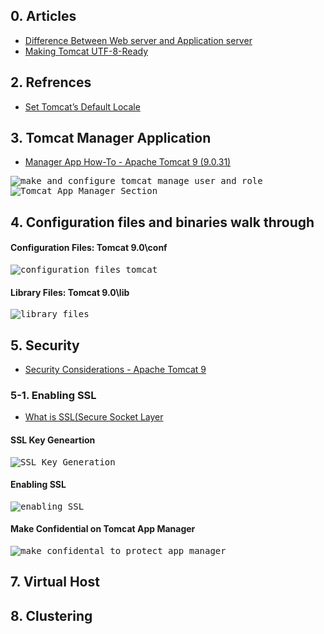 ## 0. Articles
<ul>
  <li><a href="https://www.geeksforgeeks.org/difference-between-web-server-and-application-server/">Difference Between Web server and Application server</a></li>
  <li><a href="https://www.baeldung.com/tomcat-utf-8">Making Tomcat UTF-8-Ready</a></li>
</ul> 


## 2. Refrences
<ul>
  <li><a href="https://knowm.org/set-tomcats-default-locale/">Set Tomcat’s Default Locale</a></li>
</ul>


## 3. Tomcat Manager Application
<ul>
  <li><a href="https://tomcat.apache.org/tomcat-9.0-doc/manager-howto.html">Manager App How-To - Apache Tomcat 9 (9.0.31)</a></li>
</ul>

<kbd>
  <img src="https://github.com/Blackdog-Programmer/ApacheTomcat-Bootstrap/blob/master/reference/application_manager/manaer_gui_configuration.png" alt="make and configure tomcat manage user and role">
</kbd>

<kbd>
  <img src="https://github.com/Blackdog-Programmer/ApacheTomcat-Bootstrap/blob/master/reference/application_manager/app_manager.png" alt="Tomcat App Manager Section">
</kbd>

## 4. Configuration files and binaries walk through
<h4>Configuration Files: Tomcat 9.0\conf</h4>
<kbd>
  <img src="https://github.com/Blackdog-Programmer/ApacheTomcat-Bootstrap/blob/master/reference/configuration_files_and_binaries/configuration_files.png" alt="configuration files tomcat">
</kbd>

<h4>Library Files: Tomcat 9.0\lib</h4>
<kbd>
  <img src="https://github.com/Blackdog-Programmer/ApacheTomcat-Bootstrap/blob/master/reference/configuration_files_and_binaries/library_files.png" alt="library files">
</kbd>

## 5. Security
<ul>
  <li><a href="https://tomcat.apache.org/tomcat-9.0-doc/security-howto.html">Security Considerations - Apache Tomcat 9</a></li>
</ul>

### 5-1. Enabling SSL
<ul>
  <li><a href="https://www.digicert.com/ssl/">What is SSL(Secure Socket Layer</a></li>
</ul>

<h4>SSL Key Geneartion</h4>
<kbd>
  <img src="https://github.com/Blackdog-Programmer/ApacheTomcat-Bootstrap/blob/master/reference/SSL/ssl_key_generation.png" alt="SSL Key Generation">
</kbd>

<h4>Enabling SSL</h4>
<kbd>
  <img src="https://github.com/Blackdog-Programmer/ApacheTomcat-Bootstrap/blob/master/reference/SSL/enable_ssl.png" alt="enabling SSL">
</kbd>

<h4>Make Confidential on Tomcat App Manager</h4>
<kbd>
  <img src="https://github.com/Blackdog-Programmer/ApacheTomcat-Bootstrap/blob/master/reference/SSL/make_confidental_to_protect_app_manager.png" alt="make_confidental_to_protect_app_manager">
</kbd>
  
## 7. Virtual Host

## 8. Clustering
